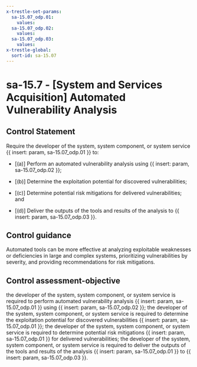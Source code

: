 ```yaml
---
x-trestle-set-params:
  sa-15.07_odp.01:
    values:
  sa-15.07_odp.02:
    values:
  sa-15.07_odp.03:
    values:
x-trestle-global:
  sort-id: sa-15.07
---
```


# sa-15.7 - \[System and Services Acquisition\] Automated Vulnerability Analysis

## Control Statement

Require the developer of the system, system component, or system service {{ insert: param, sa-15.07_odp.01 }} to:

- \[(a)\] Perform an automated vulnerability analysis using {{ insert: param, sa-15.07_odp.02 }};

- \[(b)\] Determine the exploitation potential for discovered vulnerabilities;

- \[(c)\] Determine potential risk mitigations for delivered vulnerabilities; and

- \[(d)\] Deliver the outputs of the tools and results of the analysis to {{ insert: param, sa-15.07_odp.03 }}.

## Control guidance

Automated tools can be more effective at analyzing exploitable weaknesses or deficiencies in large and complex systems, prioritizing vulnerabilities by severity, and providing recommendations for risk mitigations.

## Control assessment-objective

the developer of the system, system component, or system service is required to perform automated vulnerability analysis {{ insert: param, sa-15.07_odp.01 }} using {{ insert: param, sa-15.07_odp.02 }};
the developer of the system, system component, or system service is required to determine the exploitation potential for discovered vulnerabilities {{ insert: param, sa-15.07_odp.01 }};
the developer of the system, system component, or system service is required to determine potential risk mitigations {{ insert: param, sa-15.07_odp.01 }} for delivered vulnerabilities;
the developer of the system, system component, or system service is required to deliver the outputs of the tools and results of the analysis {{ insert: param, sa-15.07_odp.01 }} to {{ insert: param, sa-15.07_odp.03 }}.
